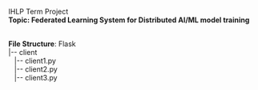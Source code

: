IHLP Term Project <br/>
**Topic: Federated Learning System for Distributed AI/ML model training** <br/><br/>

**File Structure**:
Flask<br/>
|-- client<br/>
&nbsp;&nbsp;&nbsp;|-- client1.py<br/>
&nbsp;&nbsp;&nbsp;|-- client2.py<br/>
&nbsp;&nbsp;&nbsp;|-- client3.py<br/>